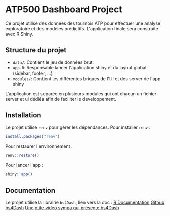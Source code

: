 # ATP500 Dashboard Project

Ce projet utilise des données des tournois ATP pour effectuer une analyse exploratoire et des modèles prédictifs. L'application finale sera construite avec R Shiny.

## Structure du projet
- `data/`: Contient le jeu de données brut.
- `app.R`: Responsable lancer l'application shiny et du layout global (sidebar, footer, ...)
- `modules/`: Contient les différentes briques de l'UI et des server de l'app shiny

L'application est separée en plusieurs modules qui ont chacun un fichier server et ui dédiés afin de faciliter le developpement. 

## Installation
Le projet utilise `renv` pour gérer les dépendances. 
Pour installer `renv` :
```R
install.packages("renv")
```

Pour restaurer l'environnement :
```R
renv::restore()
```

Pour lancer l'app :
```R
shiny::app()
```

## Documentation 

Le projet utilise la librairie `bs4Dash`, lien vers la doc :
[R Documentation](https://www.rdocumentation.org/packages/bs4Dash/versions/2.3.4)
[Github bs4Dash](https://github.com/RinteRface/bs4Dash)
[Une ptite video sympa qui présente bs4Dash](https://www.youtube.com/watch?v=LY6K_GD4ypc)




